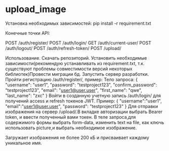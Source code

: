 # upload_image


Установка необходимых зависимостей:
pip install -r requirement.txt

Конечные точки API:

POST /auth/register/
POST /auth/login/
GET /auth/current-user/
POST /auth/logout/
POST /auth/refresh-token/
POST /upload/

Использование.
Скачать репозиторий. Установить необходимые зависимости(рекомендую устанавливать из requirement.txt, т.к. существуют проблемы совместимости
версий некоторых библиотек)Провести миграции бд. Запустить сервер разработки.
Пройти регистрацию /auth/register/, пример:
Тело запроса:
{
  "username": "user1",
  "password": "testproject123",
  "confirm_password": "testproject123",
  "email": "user1@user.user",
  "first_name": "qwe",
  "last_name": "zxc"
}
Войти в созданную учетную запись /auth/login/ для получений access и refresh токенов JWT.
Пример:
{
  "username":"user1",
  "email":"user1@user.user",
  "password": "testproject123"
}
Для отправки изображения на сервер /upload/.В вкладке авторизации выбрать Bearer token, и ввести полученный вами токен.
В теле запроса,для содержимого формы выбрать form-data, изменить text на file, как ключь использовать picture,и выбрать необходимое изображение.

Загружает изображения не более 200 кБ и присваивает каждому уникальное имя.
